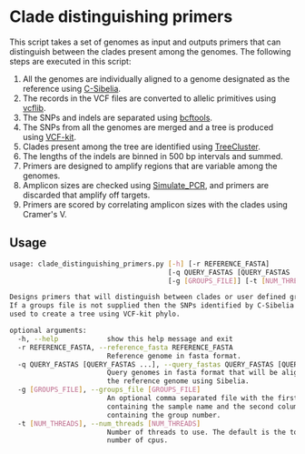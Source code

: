 Clade distinguishing primers
============================

This script takes a set of genomes as input and outputs primers that can distinguish 
between the clades present among the genomes. The following steps are executed in this
script:
  1. All the genomes are individually aligned to a genome designated as the reference using [C-Sibelia](https://github.com/bioinf/Sibelia).
  2. The records in the VCF files are converted to allelic primitives using [vcflib](https://github.com/vcflib/vcflib). 
  3. The SNPs and indels are separated using [bcftools](https://github.com/samtools/bcftools).
  4. The SNPs from all the genomes are merged and a tree is produced using [VCF-kit](https://github.com/AndersenLab/VCF-kit).
  5. Clades present among the tree are identified using [TreeCluster](https://github.com/niemasd/TreeCluster).
  6. The lengths of the indels are binned in 500 bp intervals and summed.
  7. Primers are designed to amplify regions that are variable among the genomes.
  8. Amplicon sizes are checked using [Simulate_PCR](https://sourceforge.net/projects/simulatepcr/), and primers are discarded that amplify off targets.
  9. Primers are scored by correlating amplicon sizes with the clades using Cramer's V.

## Usage
```bash
usage: clade_distinguishing_primers.py [-h] [-r REFERENCE_FASTA]
                                       [-q QUERY_FASTAS [QUERY_FASTAS ...]]
                                       [-g [GROUPS_FILE]] [-t [NUM_THREADS]]

Designs primers that will distinguish between clades or user defined groups.
If a groups file is not supplied then the SNPs identified by C-Sibelia will be
used to create a tree using VCF-kit phylo.

optional arguments:
  -h, --help            show this help message and exit
  -r REFERENCE_FASTA, --reference_fasta REFERENCE_FASTA
                        Reference genome in fasta format.
  -q QUERY_FASTAS [QUERY_FASTAS ...], --query_fastas QUERY_FASTAS [QUERY_FASTAS ...]
                        Query genomes in fasta format that will be aligned to
                        the reference genome using Sibelia.
  -g [GROUPS_FILE], --groups_file [GROUPS_FILE]
                        An optional comma separated file with the first column
                        containing the sample name and the second column
                        containing the group number.
  -t [NUM_THREADS], --num_threads [NUM_THREADS]
                        Number of threads to use. The default is the total
                        number of cpus.
```
